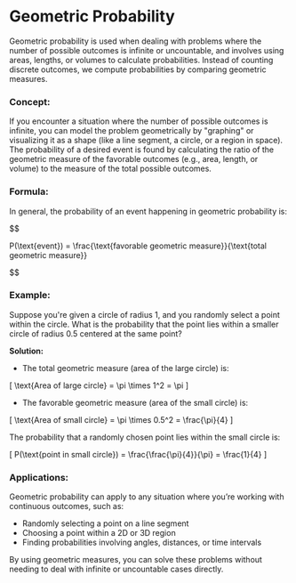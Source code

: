 # Geometric Probability

Geometric probability is used when dealing with problems where the number of possible outcomes is infinite or uncountable, and involves using areas, lengths, or volumes to calculate probabilities. Instead of counting discrete outcomes, we compute probabilities by comparing geometric measures.

### Concept:

If you encounter a situation where the number of possible outcomes is infinite, you can model the problem geometrically by "graphing" or visualizing it as a shape (like a line segment, a circle, or a region in space). The probability of a desired event is found by calculating the ratio of the geometric measure of the favorable outcomes (e.g., area, length, or volume) to the measure of the total possible outcomes.

### Formula:

In general, the probability of an event happening in geometric probability is:

$$

P(\text{event}) = \frac{\text{favorable geometric measure}}{\text{total geometric measure}}

$$

### Example:

Suppose you're given a circle of radius 1, and you randomly select a point within the circle. What is the probability that the point lies within a smaller circle of radius 0.5 centered at the same point?

**Solution:**

- The total geometric measure (area of the large circle) is:

\[
\text{Area of large circle} = \pi \times 1^2 = \pi
\]

- The favorable geometric measure (area of the small circle) is:

\[
\text{Area of small circle} = \pi \times 0.5^2 = \frac{\pi}{4}
\]

The probability that a randomly chosen point lies within the small circle is:

\[
P(\text{point in small circle}) = \frac{\frac{\pi}{4}}{\pi} = \frac{1}{4}
\]

### Applications:

Geometric probability can apply to any situation where you’re working with continuous outcomes, such as:

- Randomly selecting a point on a line segment
- Choosing a point within a 2D or 3D region
- Finding probabilities involving angles, distances, or time intervals

By using geometric measures, you can solve these problems without needing to deal with infinite or uncountable cases directly.